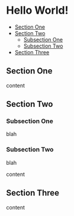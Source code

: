 # Hello World!

<!-- toc start -->
* [Section One](#section-one)
* [Section Two](#section-two)
  * [Subsection One](#subsection-one)
  * [Subsection Two](#subsection-two)
* [Section Three](#section-three)
<!-- toc end -->

<a class="toccer-anchor" name="section-one"></a>
## Section One

content

<a class="toccer-anchor" name="section-two"></a>
## Section Two

<a class="toccer-anchor" name="subsection-one"></a>
### Subsection One

blah

<a class="toccer-anchor" name="subsection-two"></a>
### Subsection Two

blah

content

<a class="toccer-anchor" name="section-three"></a>
## Section Three

content
